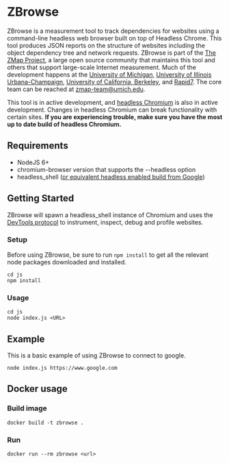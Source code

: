 # ZBrowse

ZBrowse is a measurement tool to track dependencies for websites using a command-line headless web browser built on top of Headless Chrome.
This tool produces JSON reports on the structure of websites including the object dependency tree and network requests.
ZBrowse is part of the [The ZMap Project](https://zmap.io/ "ZMap Project"), a large open source community that maintains this tool and others that support large-scale Internet measurement.
Much of the development happens at the [University of Michigan](https://www.umich.edu), [University of Illinois Urbana-Champaign](http://illinois.edu/), [University of California, Berkeley](http://www.berkeley.edu/), and [Rapid7](https://www.rapid7.com/). 
The core team can be reached at <zmap-team@umich.edu>. 

This tool is in active development, and [headless Chromium](https://chromium.googlesource.com/chromium/src/+/master/headless/ "Headless Chromium") is also in active development. 
Changes in headless Chromium can break functionality with certain sites.
**If you are experiencing trouble, make sure you have the most up to date build of headless Chromium.**

## Requirements

*  NodeJS 6+
*  chromium-browser version that supports the --headless option
*  headless_shell ([or equivalent headless enabled build from Google](https://chromium.googlesource.com/chromium/src/+/master/headless/README.md "Headless Chromium README"))

## Getting Started

ZBrowse will spawn a headless_shell instance of Chromium and uses the [DevTools protocol](https://chromedevtools.github.io/devtools-protocol/ "Chrome DevTools Protocol") to instrument, inspect, debug and profile websites.

### Setup

Before using ZBrowse, be sure to run `npm install` to get all the relevant node packages downloaded and installed.

```
cd js
npm install
```

### Usage

```
cd js
node index.js <URL>
```

## Example

This is a basic example of using ZBrowse to connect to google.

```
node index.js https://www.google.com
```

## Docker usage

### Build image

```
docker build -t zbrowse .
```

### Run

```
docker run --rm zbrowse <url>
```
